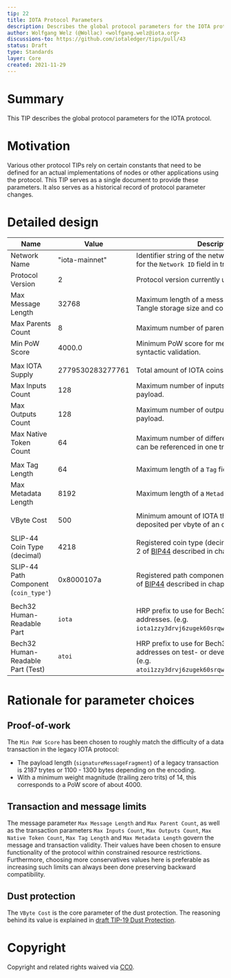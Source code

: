 ```yaml
---
tip: 22
title: IOTA Protocol Parameters
description: Describes the global protocol parameters for the IOTA protocol
author: Wolfgang Welz (@Wollac) <wolfgang.welz@iota.org>
discussions-to: https://github.com/iotaledger/tips/pull/43
status: Draft
type: Standards
layer: Core
created: 2021-11-29
---
```


# Summary

This TIP describes the global protocol parameters for the IOTA protocol.

# Motivation

Various other protocol TIPs rely on certain constants that need to be defined for an actual implementations of nodes or other applications using the protocol. This TIP serves as a single document to provide these parameters. It also serves as a historical record of protocol parameter changes.

# Detailed design

| Name                                  | Value            | Description                                                                                                                                                      |
|---------------------------------------|------------------|------------------------------------------------------------------------------------------------------------------------------------------------------------------|
| Network Name                          | "iota-mainnet"   | Identifier string of the network. Its hash it used for the `Network ID` field in transactions.                                                                   |
| Protocol Version                      | 2                | Protocol version currently used by the network                                                                                                                   |
| Max Message Length                    | 32768            | Maximum length of a message in bytes. Limits Tangle storage size and communication costs.                                                                        |
| Max Parents Count                     | 8                | Maximum number of parents of a message.                                                                                                                          |
| Min PoW Score                         | 4000.0           | Minimum PoW score for messages to pass syntactic validation.                                                                                                     |
|                                       |                  |                                                                                                                                                                  |
| Max IOTA Supply                       | 2779530283277761 | Total amount of IOTA coins in circulation.                                                                                                                       |
| Max Inputs Count                      | 128              | Maximum number of inputs in a transaction payload.                                                                                                               |
| Max Outputs Count                     | 128              | Maximum number of outputs in a transaction payload.                                                                                                              |
| Max Native Token Count                | 64               | Maximum number of different native tokens that can be referenced in one transaction.                                                                             |
|                                       |                  |                                                                                                                                                                  |
| Max Tag Length                        | 64               | Maximum length of a `Tag` field in bytes.                                                                                                                        |
| Max Metadata Length                   | 8192             | Maximum length of a `Metadata` field in bytes.                                                                                                                   |
|                                       |                  |                                                                                                                                                                  |
| VByte Cost                            | 500              | Minimum amount of IOTA that need to be deposited per vbyte of an output.                                                                                         |
|                                       |                  |                                                                                                                                                                  |
| SLIP-44 Coin Type (decimal)           | 4218             | Registered coin type (decimal) for usage in level 2 of [BIP44](https://github.com/bitcoin/bips/blob/master/bip-0044.mediawiki) described in chapter "Coin type". |
| SLIP-44 Path Component (`coin_type'`) | 0x8000107a       | Registered path component for usage in level 2 of [BIP44](https://github.com/bitcoin/bips/blob/master/bip-0044.mediawiki) described in chapter "Coin type".      |
|                                       |                  |                                                                                                                                                                  |
| Bech32 Human-Readable Part            | `iota`           | HRP prefix to use for Bech32 encoded IOTA addresses. (e.g. `iota1zzy3drvj6zugek60srqwhqctkjldx3qle5yuvapj`)                                                      |
| Bech32 Human-Readable Part (Test)     | `atoi`           | HRP prefix to use for Bech32 encoded IOTA addresses on test- or development networks. (e.g. `atoi1zzy3drvj6zugek60srqwhqctkjldx3qle5fhvhm6`)                     |

# Rationale for parameter choices

## Proof-of-work

The `Min PoW Score` has been chosen to roughly match the difficulty of a data transaction in the legacy IOTA protocol:
- The payload length (`signatureMessageFragment`) of a legacy transaction is 2187 trytes or 1100 - 1300 bytes depending on the encoding.
- With a minimum weight magnitude (trailing zero trits) of 14, this corresponds to a PoW score of about 4000.

## Transaction and message limits

The message parameter `Max Message Length` and `Max Parent Count`, as well as the transaction parameters `Max Inputs Count`, `Max Outputs Count`, `Max Native Token Count`, `Max Tag Length` and `Max Metadata Length` govern the message and transaction validity. Their values have been chosen to ensure functionality of the protocol within constrained resource restrictions. Furthermore, choosing more conservatives values here is preferable as increasing such limits can always been done preserving backward compatibility.

## Dust protection

The `VByte Cost` is the core parameter of the dust protection. The reasoning behind its value is explained in [draft TIP-19 Dust Protection](https://github.com/iotaledger/protocol-rfcs/pull/39).

# Copyright

Copyright and related rights waived via [CC0](https://creativecommons.org/publicdomain/zero/1.0/).
